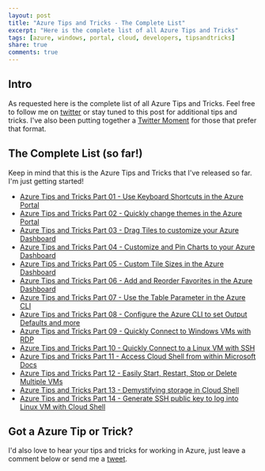 ```yaml
---
layout: post
title: "Azure Tips and Tricks - The Complete List"
excerpt: "Here is the complete list of all Azure Tips and Tricks"
tags: [azure, windows, portal, cloud, developers, tipsandtricks]
share: true
comments: true
---
```


## Intro

As requested here is the complete list of all Azure Tips and Tricks. Feel free to follow me on [twitter](http://twitter.com/mbcrump) or stay tuned to this post for additional tips and tricks. I've also been putting together a [Twitter Moment](https://twitter.com/i/moments/875197559689560064) for those that prefer that format. 

## The Complete List (so far!)

Keep in mind that this is the Azure Tips and Tricks that I've released so far. I'm just getting started!

* [Azure Tips and Tricks Part 01 - Use Keyboard Shortcuts in the Azure Portal](http://michaelcrump.net/azure-tips-and-tricks1/)
* [Azure Tips and Tricks Part 02 - Quickly change themes in the Azure Portal](http://michaelcrump.net/azure-tips-and-tricks2/)
* [Azure Tips and Tricks Part 03 - Drag Tiles to customize your Azure Dashboard](http://michaelcrump.net/azure-tips-and-tricks3/)
* [Azure Tips and Tricks Part 04 - Customize and Pin Charts to your Azure Dashboard](http://michaelcrump.net/azure-tips-and-tricks4/)
* [Azure Tips and Tricks Part 05 - Custom Tile Sizes in the Azure Dashboard](http://michaelcrump.net/azure-tips-and-tricks5/)
* [Azure Tips and Tricks Part 06 - Add and Reorder Favorites in the Azure Dashboard](http://michaelcrump.net/azure-tips-and-tricks6/)
* [Azure Tips and Tricks Part 07 - Use the Table Parameter in the Azure CLI](http://michaelcrump.net/azure-tips-and-tricks7/)
* [Azure Tips and Tricks Part 08 - Configure the Azure CLI to set Output Defaults and more](http://michaelcrump.net/azure-tips-and-tricks8/)
* [Azure Tips and Tricks Part 09 - Quickly Connect to Windows VMs with RDP](http://michaelcrump.net/azure-tips-and-tricks9/)
* [Azure Tips and Tricks Part 10 - Quickly Connect to a Linux VM with SSH](http://michaelcrump.net/azure-tips-and-tricks10/)
* [Azure Tips and Tricks Part 11 - Access Cloud Shell from within Microsoft Docs](http://michaelcrump.net/azure-tips-and-tricks11/)
* [Azure Tips and Tricks Part 12 - Easily Start, Restart, Stop or Delete Multiple VMs](http://michaelcrump.net/azure-tips-and-tricks12/)
* [Azure Tips and Tricks Part 13 - Demystifying storage in Cloud Shell](http://michaelcrump.net/azure-tips-and-tricks13/)
* [Azure Tips and Tricks Part 14 - Generate SSH public key to log into Linux VM with Cloud Shell](http://michaelcrump.net/azure-tips-and-tricks14/)

## Got a Azure Tip or Trick?

I'd also love to hear your tips and tricks for working in Azure, just leave a comment below or send me a [tweet](http://twitter.com/mbcrump). 